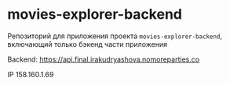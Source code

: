 # movies-explorer-backend

Репозиторий для приложения проекта `movies-explorer-backend`, включающий только бэкенд части приложения

Backend: https://api.final.irakudryashova.nomoreparties.co  

IP 158.160.1.69
